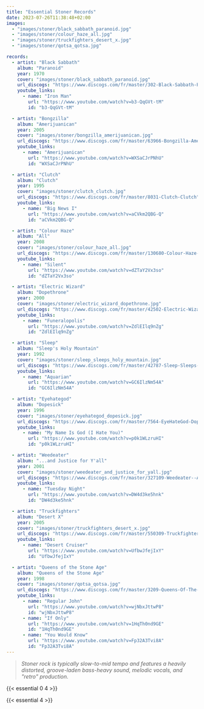 ```yaml
---
title: "Essential Stoner Records"
date: 2023-07-26T11:38:48+02:00
images:
  - "images/stoner/black_sabbath_paranoid.jpg"
  - "images/stoner/colour_haze_all.jpg"
  - "images/stoner/truckfighters_desert_x.jpg"
  - "images/stoner/qotsa_qotsa.jpg"

records:
  - artist: "Black Sabbath"
    album: "Paranoid"
    year: 1970
    cover: "images/stoner/black_sabbath_paranoid.jpg"
    url_discogs: "https://www.discogs.com/fr/master/302-Black-Sabbath-Paranoid"
    youtube_links:
      - name: "Iron Man"
        url: "https://www.youtube.com/watch?v=b3-QqGVt-tM"
        id: "b3-QqGVt-tM"

  - artist: "Bongzilla"
    album: "Amerijuanican"
    year: 2005
    cover: "images/stoner/bongzilla_amerijuanican.jpg"
    url_discogs: "https://www.discogs.com/fr/master/63966-Bongzilla-Amerijuanican"
    youtube_links:
      - name: "Amerijuanican"
        url: "https://www.youtube.com/watch?v=WXSaCJrPNhU"
        id: "WXSaCJrPNhU"

  - artist: "Clutch"
    album: "Clutch"
    year: 1995
    cover: "images/stoner/clutch_clutch.jpg"
    url_discogs: "https://www.discogs.com/fr/master/8031-Clutch-Clutch"
    youtube_links:
      - name: "Big News I"
        url: "https://www.youtube.com/watch?v=aCVkm2QBG-Q"
        id: "aCVkm2QBG-Q"

  - artist: "Colour Haze"
    album: "All"
    year: 2008
    cover: "images/stoner/colour_haze_all.jpg"
    url_discogs: "https://www.discogs.com/fr/master/130680-Colour-Haze-All"
    youtube_links:
      - name: "Silent"
        url: "https://www.youtube.com/watch?v=dZTaY2Vx3so"
        id: "dZTaY2Vx3so"

  - artist: "Electric Wizard"
    album: "Dopethrone"
    year: 2000
    cover: "images/stoner/electric_wizard_dopethrone.jpg"
    url_discogs: "https://www.discogs.com/fr/master/42502-Electric-Wizard-Dopethrone"
    youtube_links:
      - name: "Funeralopolis"
        url: "https://www.youtube.com/watch?v=ZdlEIlq9nZg"
        id: "ZdlEIlq9nZg"

  - artist: "Sleep"
    album: "Sleep's Holy Mountain"
    year: 1992
    cover: "images/stoner/sleep_sleeps_holy_mountain.jpg"
    url_discogs: "https://www.discogs.com/fr/master/42787-Sleep-Sleeps-Holy-Mountain"
    youtube_links:
      - name: "Aquarian"
        url: "https://www.youtube.com/watch?v=GC6IlzNm54A"
        id: "GC6IlzNm54A"

  - artist: "Eyehategod"
    album: "Dopesick"
    year: 1996
    cover: "images/stoner/eyehategod_dopesick.jpg"
    url_discogs: "https://www.discogs.com/fr/master/7564-EyeHateGod-Dopesick"
    youtube_links:
      - name: "My Name Is God (I Hate You)"
        url: "https://www.youtube.com/watch?v=p0k1WLzruHI"
        id: "p0k1WLzruHI"

  - artist: "Weedeater"
    album: "...and Justice for Y'all"
    year: 2001
    cover: "images/stoner/weedeater_and_justice_for_yall.jpg"
    url_discogs: "https://www.discogs.com/fr/master/327109-Weedeater--And-Justice-For-YAll"
    youtube_links:
      - name: "Tuesday Night"
        url: "https://www.youtube.com/watch?v=DW4d3ke5hnk"
        id: "DW4d3ke5hnk"

  - artist: "Truckfighters"
    album: "Desert X"
    year: 2005
    cover: "images/stoner/truckfighters_desert_x.jpg"
    url_discogs: "https://www.discogs.com/fr/master/550309-Truckfighters-Gravity-X"
    youtube_links:
      - name: "Desert Cruiser"
        url: "https://www.youtube.com/watch?v=UfbwJfejIxY"
        id: "UfbwJfejIxY"

  - artist: "Queens of the Stone Age"
    album: "Queens of the Stone Age"
    year: 1998
    cover: "images/stoner/qotsa_qotsa.jpg"
    url_discogs: "https://www.discogs.com/fr/master/3209-Queens-Of-The-Stone-Age-Queens-Of-The-Stone-Age"
    youtube_links:
      - name: "Regular John"
        url: "https://www.youtube.com/watch?v=wjNbxJttwP8"
        id: "wjNbxJttwP8"
      - name: "If Only"
        url: "https://www.youtube.com/watch?v=1HqTh0nd9GE"
        id: "1HqTh0nd9GE"
      - name: "You Would Know"
        url: "https://www.youtube.com/watch?v=Fp32A3Tvi8A"
        id: "Fp32A3Tvi8A"
---
```


> *Stoner rock is typically slow-to-mid tempo and features a heavily distorted, groove-laden bass-heavy sound, melodic vocals, and "retro" production.*

{{< essential 0 4 >}}

{{< essential 4 >}}